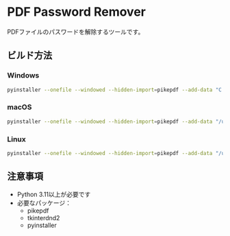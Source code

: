 # PDF Password Remover

PDFファイルのパスワードを解除するツールです。

## ビルド方法

### Windows
```bash
pyinstaller --onefile --windowed --hidden-import=pikepdf --add-data "C:\Python311\Lib\site-packages\tkinterdnd2\tkdnd:tkinterdnd2/tkdnd" .\unlock.py
```

### macOS
```bash
pyinstaller --onefile --windowed --hidden-import=pikepdf --add-data "/usr/local/lib/python3.11/site-packages/tkinterdnd2/tkdnd:tkinterdnd2/tkdnd" ./unlock.py
```

### Linux
```bash
pyinstaller --onefile --windowed --hidden-import=pikepdf --add-data "/usr/lib/python3.11/site-packages/tkinterdnd2/tkdnd:tkinterdnd2/tkdnd" ./unlock.py
```

## 注意事項
- Python 3.11以上が必要です
- 必要なパッケージ：
  - pikepdf
  - tkinterdnd2
  - pyinstaller
